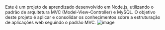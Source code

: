 Este é um projeto de aprendizado desenvolvido em Node.js, utilizando o padrão de arquitetura MVC (Model-View-Controller) e MySQL. O objetivo deste projeto é aplicar e consolidar os conhecimentos sobre a estruturação de aplicações web seguindo o padrão MVC.
![image](https://github.com/user-attachments/assets/8ba668c8-bdef-4947-af3b-def3f3720420)

